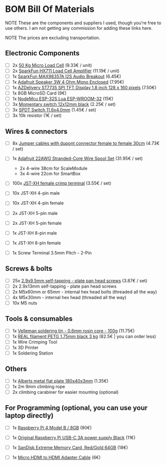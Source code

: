 # BOM Bill Of Materials
NOTE These are the components and suppliers I used, though you're free to use others. I am not getting any commission for adding these links here.

NOTE The prices are excluding transportation.

## Electronic Components
- [ ] 2x [50 Kg Micro Load Cell](https://eu.robotshop.com/products/micro-load-cell-50-kg?variant=42601477177512) (9.33€ / unit)
- [ ] 2x [SparkFun HX711 Load Cell Amplifier](https://eu.robotshop.com/products/hx711-load-cell-amplifier?variant=42600661942440) (11.19€ / unit)
- [ ] 1x [SparkFun MAX98357A I2S Audio Breakout](https://opencircuit.shop/product/sparkfun-i2s-audio-breakout-max98357a) (6.45€)
- [ ] 1x [Adafruit Speaker 3W 4 Ohm Mono Enclosed](https://opencircuit.shop/product/mono-enclosed-speaker-3w-4-ohm) (7.95€)
- [ ] 1x [AZDelivery ST7735 SPI TFT Display 1.8 inch 128 x 160 pixels](https://www.amazon.nl/dp/B078J5TS2G/) (7.50€)
- [ ] 1x 8GB MicroSD Card (9€)
- [ ] 1x [NodeMcu ESP-32S Lua ESP-WROOM-32](https://opencircuit.shop/product/nodemcu-esp-32s-lua-esp-wroom-32-wifi) (15€)
- [ ] 3x [Momentary switch 12x12mm black](https://opencircuit.shop/Product/Tactiele-button-12x12x7.3mm-black-5-pcs) (2.25€ / set)
- [ ] 3x [SPDT Switch 11.6x4.0mm](https://opencircuit.shop/product/schuifschakelaar-2x-wissel) (1.45€ / set)
- [ ] 3x 10k resistor (1€ / set)

## Wires & connectors
- [ ] 8x [Jumper cables with dupont connector female to female 30cm](https://www.123-3d.nl/123-3D-Jumper-kabel-dupont-vrouwelijk-naar-vrouwelijk-30-cm-40-stuks-i3161-t13138.html) (4.73€ / set)
- [ ] 1x [Adafruit 22AWG Stranded-Core Wire Spool Set](https://opencircuit.shop/product/hook-up-wire-spool-set-22awg-stranded-core-6-x) (31.95€ / set)
    - 2x 4-wire 38cm for ScaleModule
    - 3x 4-wire 22cm for SmartBox

- [ ] 100x [JST-XH female crimp terminal](https://opencircuit.shop/product/jst-xh-female-crimp-terminal-22awg-100-stuks) (3.55€ / set)
- [ ] 10x JST-XH 4-pin male
- [ ] 10x JST-XH 4-pin female
- [ ] 2x JST-XH 5-pin male
- [ ] 2x JST-XH 5-pin female
- [ ] 1x JST-XH 8-pin male
- [ ] 1x JST-XH 8-pin female
- [ ] 1x Screw Terminal 3.5mm Pitch - 2-Pin

## Screws & bolts
- [ ] 25x [2.9x9.5mm self-tapping - plate pan head screws](https://www.rvspaleis.nl/plaatschroeven/din-7981-h/din-7981h-\[-]-a2-\[-]-2,9/7981-2-2.9x9.5h_100) (3.87€ / set)
- [ ] 2x 2.9x13mm self-tapping - plate pan head screws
- [ ] 2x M5x60mm or 65mm - internal hex head bolts (threaded all the way)
- [ ] 4x M5x30mm - internal hex head (threaded all the way)
- [ ] 10x M5 nuts

## Tools & consumables
- [ ] 1x [Velleman soldering tin - 0.6mm rosin core - 100g](https://opencircuit.shop/product/velleman-soldering-tin-0.6mm-rasin-core-100g) (11.75€)
- [ ] 1x [REAL filament PETG 1.75mm black 3 kg](https://www.123-3d.nl/REAL-filament-zwart-1-75-mm-PETG-3-kg-i10317-t7396.html) (82.5€ | you can order less)
- [ ] 1x Wire Crimping Tool
- [ ] 1x 3D Printer
- [ ] 1x Soldering Station

## Others
- [ ] 1x [Alberts metal flat plate 180x40x3mm](https://www.praxis.nl/gereedschap-installatiemateriaal/ijzerwaren/ankerwerk/alberts-verbindingsplaat-ruwstaal-verzinkt-180x40x3mm/6282142) (1.35€)
- [ ] 1x 2m 9mm climbing rope
- [ ] 2x climbing carabiner for easier mounting (optional)

## For Programming (optional, you can use your laptop directly)
- [ ] 1x [Raspberry Pi 4 Model B / 8GB](https://www.sossolutions.nl/raspberry-pi-4-model-b-8gb) (90€)
- [ ] 1x [Original Raspberry Pi USB-C 3A power supply Black](https://www.sossolutions.nl/originele-raspberry-pi-foundation-usbc-3a-voeding-zwart) (11€)
- [ ] 1x [SanDisk Extreme Memory Card, Red/Gold 64GB](https://www.amazon.nl/dp/B07G3GMRYF) (18€)
- [ ] 1x [Micro HDMI to HDMI Adapter Cable](https://www.sossolutions.nl/micro-hdmi-naar-hdmi-adapterkabel) (6€)

